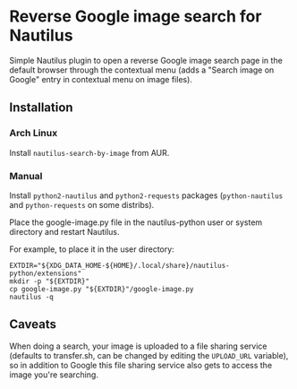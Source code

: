 # Reverse Google image search for Nautilus

Simple Nautilus plugin to open a reverse Google image search page in the default browser through the contextual menu (adds a "Search image on Google" entry in contextual menu on image files).

## Installation

### Arch Linux

Install `nautilus-search-by-image` from AUR.

### Manual

Install `python2-nautilus` and `python2-requests` packages (`python-nautilus` and `python-requests` on some distribs).

Place the google-image.py file in the nautilus-python user or system directory and restart Nautilus.

For example, to place it in the user directory:
```shell
EXTDIR="${XDG_DATA_HOME-${HOME}/.local/share}/nautilus-python/extensions"
mkdir -p "${EXTDIR}"
cp google-image.py "${EXTDIR}"/google-image.py
nautilus -q
```

## Caveats

When doing a search, your image is uploaded to a file sharing service (defaults to transfer.sh, can be changed by editing the `UPLOAD_URL` variable), so in addition to Google this file sharing service also gets to access the image you're searching.
